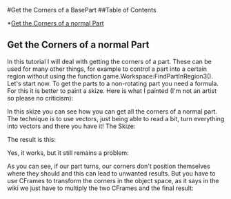 #Get the Corners of a BasePart
##Table of Contents

*[Get the Corners of a normal Part](#get-the-corners-of-a-normal-part)

## Get the Corners of a normal Part
In this tutorial I will deal with getting the corners of a part. These can be used for many other things, for example to control a part into a certain region without using the function game.Workspace:FindPartInRegion3(). Let's start now. To get the parts to a non-rotating part you need a formula. For this it is better to paint a skize. Here is what I painted (I'm not an artist so please no criticism):  

In this skize you can see how you can get all the corners of a normal part. The technique is to use vectors, just being able to read a bit, turn everything into vectors and there you have it! The Skize:

The result is this:

Yes, it works, but it still remains a problem:

As you can see, if our part turns, our corners don't position themselves where they should and this can lead to unwanted results. But you have to use CFrames to transform the corners in the object space, as it says in the wiki we just have to multiply the two CFrames and the final result:
